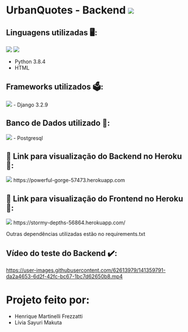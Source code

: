 # UrbanQuotes - Backend <img src="https://img.shields.io/static/v1?label=Projeto2&message=Finalizado&color=success&style=flat-square&logo=ghost&labelColor=black"/>

## Linguagens utilizadas :desktop_computer::
<img src="https://img.shields.io/static/v1?label=Code&message=Python 3.8.4&color=informational&style=plastic&logo=python&labelColor=black"/> <img src="https://img.shields.io/static/v1?label=Code&message=HTML&color=important&style=plastic&logo=html5&labelColor=black"/>
- Python 3.8.4
- HTML

## Frameworks utilizados :ballot_box:: 
<img src="https://img.shields.io/static/v1?label=Framework&message=Django 3.2.9&color=yellow&style=plastic&logo=django&labelColor=black"/>
- Django 3.2.9 

## Banco de Dados utilizado :postbox::
<img src="https://img.shields.io/static/v1?label=DB&message=Postgres&color=brightgreen&style=plastic&logo=postgresql&labelColor=black"/>
- Postgresql 


## :pushpin: Link para visualização do Backend no Heroku :pushpin::
<img src="https://img.shields.io/static/v1?label=App&message=Heroku&color=red&style=plastic&logo=heroku&labelColor=black"/>
https://powerful-gorge-57473.herokuapp.com


## :pushpin: Link para visualização do Frontend no Heroku :pushpin::
<img src="https://img.shields.io/static/v1?label=App&message=Heroku&color=red&style=plastic&logo=heroku&labelColor=black"/>
https://stormy-depths-56864.herokuapp.com/

 Outras dependências utilizadas estão no requirements.txt
 
## Vídeo do teste do Backend :heavy_check_mark::


https://user-images.githubusercontent.com/62613979/141359791-da2a4653-6d2f-42fc-bc67-1bc7d62650b8.mp4


# Projeto feito por:
- Henrique Martinelli Frezzatti
- Lívia Sayuri Makuta
